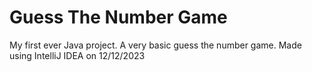 # Guess The Number Game
My first ever Java project.
A very basic guess the number game.
Made using IntelliJ IDEA on 12/12/2023
